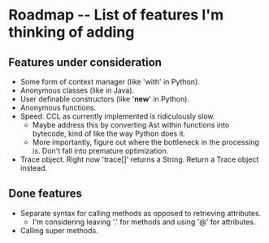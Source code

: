 Roadmap -- List of features I'm thinking of adding
==================================================

Features under consideration
----------------------------

* Some form of context manager (like 'with' in Python).
* Anonymous classes (like in Java).
* User definable constructors (like '__new__' in Python).
* Anonymous functions.
* Speed. CCL as currently implemented is ridiculously slow.
  * Maybe address this by converting Ast within functions into bytecode,
    kind of like the way Python does it.
  * More importantly, figure out where the bottleneck in the processing is.
    Don't fall into premature optimization.
* Trace object. Right now 'trace[]' returns a String.
  Return a Trace object instead.

Done features
-------------

* Separate syntax for calling methods as opposed to retrieving attributes.
  * I'm considering leaving '.' for methods and using '@' for attributes.
* Calling super methods.
